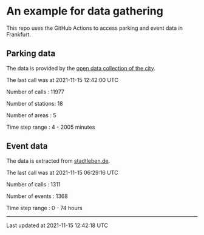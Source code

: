 # An example for data gathering

This repo uses the GitHub Actions to access parking and event data in Frankfurt.

## Parking data
The data is provided by the [open data collection of the city](https://www.offenedaten.frankfurt.de/).

The last call was at 2021-11-15 12:42:00 UTC

Number of calls   : 11977

Number of stations:    18

Number of areas   :     5

Time step range   :     4 -  2005 minutes


## Event data
The data is extracted from [stadtleben.de](https://stadtleben.de/frankfurt/).

The last call was at 2021-11-15 06:29:16 UTC

Number of calls   : 1311

Number of events  : 1368

Time step range   :    0 -   74 hours


----

Last updated at 2021-11-15 12:42:18 UTC
